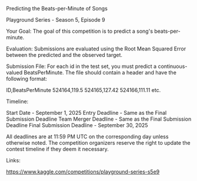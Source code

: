 Predicting the Beats-per-Minute of Songs

Playground Series - Season 5, Episode 9

Your Goal: The goal of this competition is to predict a song's beats-per-minute.

Evaluation: Submissions are evaluated using the Root Mean Squared Error between the predicted and the observed target.

Submission File: For each id in the test set, you must predict a continuous-valued BeatsPerMinute. The file should contain a header and have the following format:

ID,BeatsPerMinute
524164,119.5
524165,127.42
524166,111.11
etc.

Timeline:

Start Date - September 1, 2025
Entry Deadline - Same as the Final Submission Deadline
Team Merger Deadline - Same as the Final Submission Deadline
Final Submission Deadline - September 30, 2025

All deadlines are at 11:59 PM UTC on the corresponding day unless otherwise noted. The competition organizers reserve the right to update the contest timeline if they deem it necessary.

Links:

https://www.kaggle.com/competitions/playground-series-s5e9
